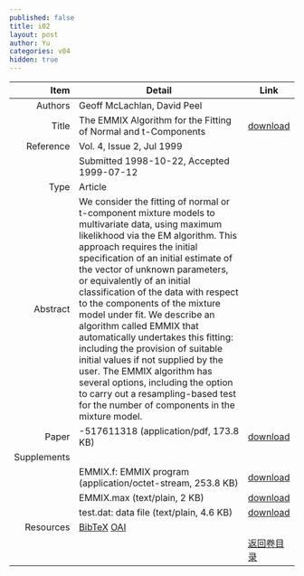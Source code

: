 ```yaml
---
published: false
title: i02
layout: post
author: Yu
categories: v04
hidden: true
---
```


| Item | Detail | Link |
|---:|---|---|
| Authors | Geoff McLachlan, David Peel| |
| Title |The EMMIX Algorithm for the Fitting of Normal and t-Components | [download](http://www.jstatsoft.org/v04/i02/paper) |
| Reference |Vol. 4, Issue 2, Jul 1999 | |
| | Submitted 1998-10-22, Accepted 1999-07-12| | 
| Type | Article| |
| Abstract | We consider the fitting of normal or t-component mixture models to multivariate data, using maximum likelikhood via the EM algorithm. This approach requires the initial specification of an initial estimate of the vector of unknown parameters, or equivalently of an initial classification of the data with respect to the components of the mixture model under fit. We describe an algorithm called EMMIX that automatically undertakes this fitting: including the provision of suitable initial values if not supplied by the user. The EMMIX algorithm has several options, including the option to carry out a resampling-based test for the number of components in the mixture model.| |
| Paper | -517611318  (application/pdf, 173.8 KB)| [download](http://www.jstatsoft.org/v04/i02/paper) |
| Supplements | | |
| |EMMIX.f: EMMIX program  (application/octet-stream, 253.8 KB)|  [download](http://www.jstatsoft.org/v04/i02/supp/1) |
| |EMMIX.max  (text/plain, 2 KB)|  [download](http://www.jstatsoft.org/v04/i02/supp/2) |
| |test.dat: data file  (text/plain, 4.6 KB)|  [download](http://www.jstatsoft.org/v04/i02/supp/3) |
| Resources | [BibTeX](http://www.jstatsoft.org/v04/i02/bibtex) [OAI](http://www.jstatsoft.org/oai?verb=GetRecord&identifier=oai.jstatsoft/v04/i02&prefix=oai_dc)| |
| |  | [返回卷目录]({{site.baseurl}}/volume/v04.html) |